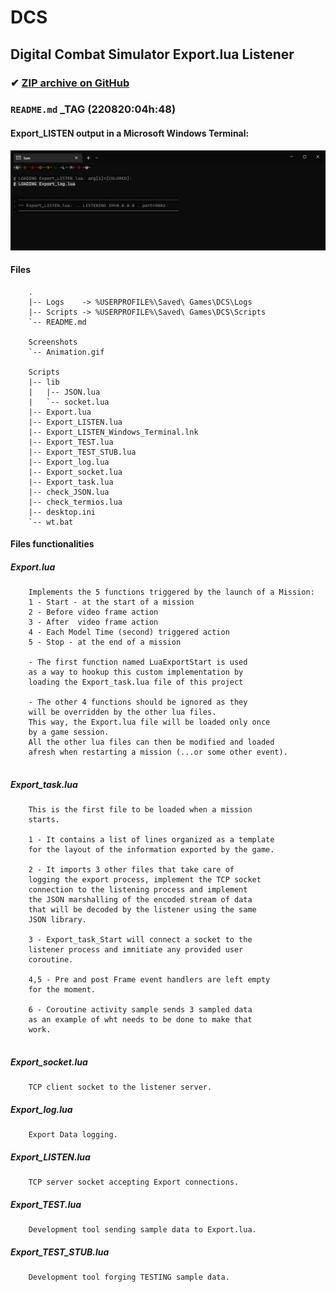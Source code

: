 # DCS

## Digital Combat Simulator Export.lua Listener

### ✔ [ZIP archive on GitHub](../../archive/master.zip)

### `README.md` _TAG (220820:04h:48)

#### Export_LISTEN output in a Microsoft Windows Terminal:
![Export_LISTEN.lua](/Screenshots/Animation.gif)

#### Files
<!--
}!!tree --dirsfirst          | sed -e 's/^/    /'
}!!tree --dirsfirst Scripts/ | sed -e 's/^/    /'
-->
```
    .
    |-- Logs    -> %USERPROFILE%\Saved\ Games\DCS\Logs
    |-- Scripts -> %USERPROFILE%\Saved\ Games\DCS\Scripts
    `-- README.md
    
    Screenshots
    `-- Animation.gif

    Scripts
    |-- lib
    |   |-- JSON.lua
    |   `-- socket.lua
    |-- Export.lua
    |-- Export_LISTEN.lua
    |-- Export_LISTEN_Windows_Terminal.lnk
    |-- Export_TEST.lua
    |-- Export_TEST_STUB.lua
    |-- Export_log.lua
    |-- Export_socket.lua
    |-- Export_task.lua
    |-- check_JSON.lua
    |-- check_termios.lua
    |-- desktop.ini
    `-- wt.bat
```
#### Files functionalities

##### Export.lua
```
    Implements the 5 functions triggered by the launch of a Mission:
    1 - Start - at the start of a mission
    2 - Before video frame action
    3 - After  video frame action
    4 - Each Model Time (second) triggered action
    5 - Stop - at the end of a mission

    - The first function named LuaExportStart is used
    as a way to hookup this custom implementation by
    loading the Export_task.lua file of this project

    - The other 4 functions should be ignored as they 
    will be overridden by the other lua files.
    This way, the Export.lua file will be loaded only once
    by a game session.
    All the other lua files can then be modified and loaded
    afresh when restarting a mission (...or some other event).
    
```
##### Export_task.lua
```
    This is the first file to be loaded when a mission
    starts.

    1 - It contains a list of lines organized as a template
    for the layout of the information exported by the game.

    2 - It imports 3 other files that take care of 
    logging the export process, implement the TCP socket
    connection to the listening process and implement
    the JSON marshalling of the encoded stream of data
    that will be decoded by the listener using the same 
    JSON library.

    3 - Export_task_Start will connect a socket to the
    listener process and imnitiate any provided user
    coroutine.

    4,5 - Pre and post Frame event handlers are left empty
    for the moment.

    6 - Coroutine activity sample sends 3 sampled data
    as an example of wht needs to be done to make that
    work.
    
```

##### Export_socket.lua
```
    TCP client socket to the listener server.
```

##### Export_log.lua
```
    Export Data logging.
```

##### Export_LISTEN.lua
```
    TCP server socket accepting Export connections.
```

##### Export_TEST.lua
```
    Development tool sending sample data to Export.lua.
```

##### Export_TEST_STUB.lua
```
    Development tool forging TESTING sample data.
```
